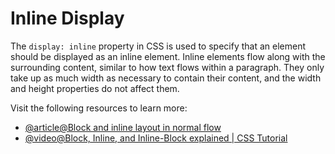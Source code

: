 # Inline Display

The `display: inline` property in CSS is used to specify that an element should be displayed as an inline element. Inline elements flow along with the surrounding content, similar to how text flows within a paragraph. They only take up as much width as necessary to contain their content, and the width and height properties do not affect them.

Visit the following resources to learn more:

- [@article@Block and inline layout in normal flow](https://developer.mozilla.org/en-US/docs/Web/CSS/CSS_display/Block_and_inline_layout_in_normal_flow)
- [@video@Block, Inline, and Inline-Block explained | CSS Tutorial](https://www.youtube.com/watch?v=x_i2gga-sYg)